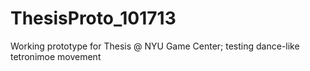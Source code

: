 ThesisProto_101713
==================

Working prototype for Thesis @ NYU Game Center; testing dance-like tetronimoe movement
